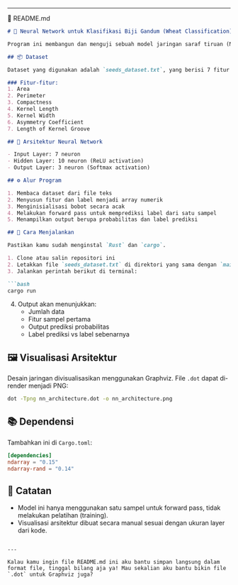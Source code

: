 
---

📄 README.md

```markdown
# 🌾 Neural Network untuk Klasifikasi Biji Gandum (Wheat Classification)

Program ini membangun dan menguji sebuah model jaringan saraf tiruan (Neural Network) sederhana yang ditulis dalam bahasa pemrograman Rust. Model ini digunakan untuk mengklasifikasikan jenis biji gandum berdasarkan fitur fisiknya.

## 📦 Dataset

Dataset yang digunakan adalah `seeds_dataset.txt`, yang berisi 7 fitur numerik dan 1 label kelas untuk masing-masing sampel. Terdapat 3 kelas jenis biji gandum (label 1, 2, 3) yang dikonversi menjadi (0, 1, 2).

### Fitur-fitur:
1. Area
2. Perimeter
3. Compactness
4. Kernel Length
5. Kernel Width
6. Asymmetry Coefficient
7. Length of Kernel Groove

## 🧠 Arsitektur Neural Network

- Input Layer: 7 neuron
- Hidden Layer: 10 neuron (ReLU activation)
- Output Layer: 3 neuron (Softmax activation)

## ⚙️ Alur Program

1. Membaca dataset dari file teks
2. Menyusun fitur dan label menjadi array numerik
3. Menginisialisasi bobot secara acak
4. Melakukan forward pass untuk memprediksi label dari satu sampel
5. Menampilkan output berupa probabilitas dan label prediksi

## 🚀 Cara Menjalankan

Pastikan kamu sudah menginstal `Rust` dan `cargo`.

1. Clone atau salin repositori ini
2. Letakkan file `seeds_dataset.txt` di direktori yang sama dengan `main.rs`
3. Jalankan perintah berikut di terminal:

```bash
cargo run
```

4. Output akan menunjukkan:
   - Jumlah data
   - Fitur sampel pertama
   - Output prediksi probabilitas
   - Label prediksi vs label sebenarnya

## 🖼️ Visualisasi Arsitektur

Desain jaringan divisualisasikan menggunakan Graphviz. File `.dot` dapat di-render menjadi PNG:

```bash
dot -Tpng nn_architecture.dot -o nn_architecture.png
```

## 📚 Dependensi

Tambahkan ini di `Cargo.toml`:

```toml
[dependencies]
ndarray = "0.15"
ndarray-rand = "0.14"
```

## 📌 Catatan

- Model ini hanya menggunakan satu sampel untuk forward pass, tidak melakukan pelatihan (training).
- Visualisasi arsitektur dibuat secara manual sesuai dengan ukuran layer dari kode.
```

---

Kalau kamu ingin file README.md ini aku bantu simpan langsung dalam format file, tinggal bilang aja ya! Mau sekalian aku bantu bikin file `.dot` untuk Graphviz juga?
